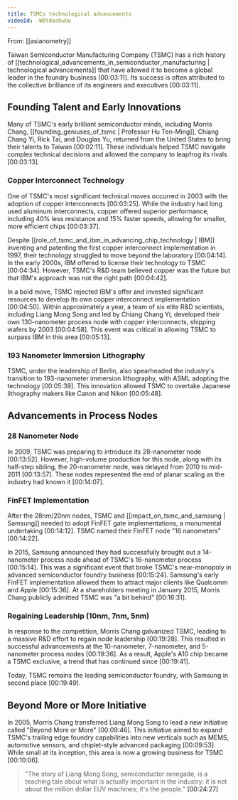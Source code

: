 ```yaml
---
title: TSMCs technological advancements
videoId: -W0YdacKwUo
---
```


From: [[asianometry]] <br/> 

Taiwan Semiconductor Manufacturing Company (TSMC) has a rich history of [[technological_advancements_in_semiconductor_manufacturing | technological advancements]] that have allowed it to become a global leader in the foundry business <a class="yt-timestamp" data-t="00:03:11">[00:03:11]</a>. Its success is often attributed to the collective brilliance of its engineers and executives <a class="yt-timestamp" data-t="00:03:11">[00:03:11]</a>.

## Founding Talent and Early Innovations

Many of TSMC's early brilliant semiconductor minds, including Morris Chang, [[founding_geniuses_of_tsmc | Professor Hu Ten-Ming]], Chiang Chang Yi, Rick Tai, and Douglas Yu, returned from the United States to bring their talents to Taiwan <a class="yt-timestamp" data-t="00:02:11">[00:02:11]</a>. These individuals helped TSMC navigate complex technical decisions and allowed the company to leapfrog its rivals <a class="yt-timestamp" data-t="00:03:13">[00:03:13]</a>.

### Copper Interconnect Technology

One of TSMC's most significant technical moves occurred in 2003 with the adoption of copper interconnects <a class="yt-timestamp" data-t="00:03:25">[00:03:25]</a>. While the industry had long used aluminum interconnects, copper offered superior performance, including 40% less resistance and 15% faster speeds, allowing for smaller, more efficient chips <a class="yt-timestamp" data-t="00:03:37">[00:03:37]</a>.

Despite [[role_of_tsmc_and_ibm_in_advancing_chip_technology | IBM]] inventing and patenting the first copper interconnect implementation in 1997, their technology struggled to move beyond the laboratory <a class="yt-timestamp" data-t="00:04:14">[00:04:14]</a>. In the early 2000s, IBM offered to license their technology to TSMC <a class="yt-timestamp" data-t="00:04:34">[00:04:34]</a>. However, TSMC's R&D team believed copper was the future but that IBM's approach was not the right path <a class="yt-timestamp" data-t="00:04:42">[00:04:42]</a>.

In a bold move, TSMC rejected IBM's offer and invested significant resources to develop its own copper interconnect implementation <a class="yt-timestamp" data-t="00:04:50">[00:04:50]</a>. Within approximately a year, a team of six elite R&D scientists, including Liang Mong Song and led by Chiang Chang Yi, developed their own 130-nanometer process node with copper interconnects, shipping wafers by 2003 <a class="yt-timestamp" data-t="00:04:58">[00:04:58]</a>. This event was critical in allowing TSMC to surpass IBM in this area <a class="yt-timestamp" data-t="00:05:13">[00:05:13]</a>.

### 193 Nanometer Immersion Lithography

TSMC, under the leadership of Berlin, also spearheaded the industry's transition to 193-nanometer immersion lithography, with ASML adopting the technology <a class="yt-timestamp" data-t="00:05:39">[00:05:39]</a>. This innovation allowed TSMC to overtake Japanese lithography makers like Canon and Nikon <a class="yt-timestamp" data-t="00:05:48">[00:05:48]</a>.

## Advancements in Process Nodes

### 28 Nanometer Node

In 2009, TSMC was preparing to introduce its 28-nanometer node <a class="yt-timestamp" data-t="00:13:52">[00:13:52]</a>. However, high-volume production for this node, along with its half-step sibling, the 20-nanometer node, was delayed from 2010 to mid-2011 <a class="yt-timestamp" data-t="00:13:57">[00:13:57]</a>. These nodes represented the end of planar scaling as the industry had known it <a class="yt-timestamp" data-t="00:14:07">[00:14:07]</a>.

### FinFET Implementation

After the 28nm/20nm nodes, TSMC and [[impact_on_tsmc_and_samsung | Samsung]] needed to adopt FinFET gate implementations, a monumental undertaking <a class="yt-timestamp" data-t="00:14:12">[00:14:12]</a>. TSMC named their FinFET node "16 nanometers" <a class="yt-timestamp" data-t="00:14:22">[00:14:22]</a>.

In 2015, Samsung announced they had successfully brought out a 14-nanometer process node ahead of TSMC's 16-nanometer process <a class="yt-timestamp" data-t="00:15:14">[00:15:14]</a>. This was a significant event that broke TSMC's near-monopoly in advanced semiconductor foundry business <a class="yt-timestamp" data-t="00:15:24">[00:15:24]</a>. Samsung's early FinFET implementation allowed them to attract major clients like Qualcomm and Apple <a class="yt-timestamp" data-t="00:15:36">[00:15:36]</a>. At a shareholders meeting in January 2015, Morris Chang publicly admitted TSMC was "a bit behind" <a class="yt-timestamp" data-t="00:16:31">[00:16:31]</a>.

### Regaining Leadership (10nm, 7nm, 5nm)

In response to the competition, Morris Chang galvanized TSMC, leading to a massive R&D effort to regain node leadership <a class="yt-timestamp" data-t="00:19:28">[00:19:28]</a>. This resulted in successful advancements at the 10-nanometer, 7-nanometer, and 5-nanometer process nodes <a class="yt-timestamp" data-t="00:19:36">[00:19:36]</a>. As a result, Apple's A10 chip became a TSMC exclusive, a trend that has continued since <a class="yt-timestamp" data-t="00:19:41">[00:19:41]</a>.

Today, TSMC remains the leading semiconductor foundry, with Samsung in second place <a class="yt-timestamp" data-t="00:19:49">[00:19:49]</a>.

## Beyond More or More Initiative

In 2005, Morris Chang transferred Liang Mong Song to lead a new initiative called "Beyond More or More" <a class="yt-timestamp" data-t="00:09:46">[00:09:46]</a>. This initiative aimed to expand TSMC's trailing edge foundry capabilities into new verticals such as MEMS, automotive sensors, and chiplet-style advanced packaging <a class="yt-timestamp" data-t="00:09:53">[00:09:53]</a>. While small at its inception, this area is now a growing business for TSMC <a class="yt-timestamp" data-t="00:10:06">[00:10:06]</a>.

> "The story of Liang Mong Song, semiconductor renegade, is a teaching tale about what is actually important in the industry: it is not about the million dollar EUV machines; it's the people." <a class="yt-timestamp" data-t="00:24:27">[00:24:27]</a>